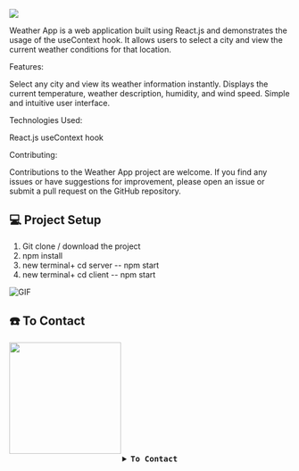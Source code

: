 ![](images/iamgew2.png)

Weather App is a web application built using React.js and demonstrates the usage of the useContext hook. It allows users to select a city and view the current weather conditions for that location.

Features:

Select any city and view its weather information instantly.
Displays the current temperature, weather description, humidity, and wind speed.
Simple and intuitive user interface.

Technologies Used:

React.js
useContext hook

Contributing:

Contributions to the Weather App project are welcome. If you find any issues or have suggestions for improvement, please open an issue or submit a pull request on the GitHub repository.

## :computer: Project Setup

1. Git clone / download the project
2. npm install
3. new terminal+ cd server -- npm start
4. new terminal+ cd client -- npm start

<img alt="GIF" src="https://media.giphy.com/media/qgQUggAC3Pfv687qPC/giphy.gif" />

## :phone: To Contact

<img src="https://media.giphy.com/media/8rSiGkyA4P1Cw/giphy.gif" width="200"/>

 <details align="center">
   <summary><b> <samp>To Contact </samp></b></summary>
   <br>
   <samp>
   <b><h2 style="color: #fc6203">Onur &nbsp; Hakan &nbsp; PESENER</h2></b>
   <img src="https://media.giphy.com/media/zhJR6HbK4fthC/giphy.gif" width="200"/>
     <br>
     <br>
     <br>
     LinkedIn: <a href="https://www.linkedin.com/in/hakan-p-2713b576/"> LinkedIn Account</a>
     <br>
     Instagram: <a href="https://www.instagram.com/hakanpesener/"> Instagram Account</a>
     <br>
     <br>
     Mail Adress: <a href="#"> hakanpesener@gmail.com</a>
   </samp>
 </details>
